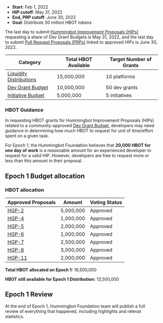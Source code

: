 - **Start**: Feb 1, 2022
- **HIP cutoff**: May 31, 2022
- **End, PRP cutoff**: June 30, 2022
- **Goal**: Distribute 30 million HBOT tokens

The last day to submit [Hummingbot Improvement Proposals (HIPs)](/governance/proposals/hip/) requesting a share of Dev Grant Budgets is May 31, 2022, and the last day to submit [Pull Request Proposals (PRPs)](/governance/proposals/prp/) linked to approved HIPs is June 30, 2022.

| Category                                                                      | Total HBOT Available      | Target Number of Grants |
| ------------------------------------------------------------------------------| ------------------------- | ----------------------- |
| [Liquidity Distributions](/governance/proposals/hgp/#liquidity-distributions-ld) | 15,000,000                | 10 platforms             |
| [Dev Grant Budget](/governance/proposals/hgp/#dev-grant-budget-dg)               | 10,000,000                | 50 dev grants           |
| [Initiative Budget](/governance/proposals/hgp/#initiative-budget-ib)     | 5,000,000                 | 5 initiatives           |

### HBOT Guidance

In requesting HBOT grants for Hummingbot Improvement Proposals (HIPs) related to a community-approved [Dev Grant Budget](/governance/proposals/hgp/#dev-grant-budget-dg), developers may need guidance in determining how much HBOT to request for unit of time/effort spent on a given task.

For Epoch 1, the Hummingbot Foundation believes that **20,000 HBOT for one day of work** is a reasonable amount for an experienced developer to request for a valid HIP. However, developers are free to request more or less than this amount in their proposal.

## Epoch 1 Budget allocation

### HBOT allocation
|Approved Proposals                                  |   Amount       |Voting Status      |
|----------------------------------------------------|----------------|-------------------|
|[HGP-2](https://snapshot.org/#/hbot.eth/proposal/0x3971d8250ba82cd631141949dbfc77f2df11e99547b265074cab3155c8c36ad0)| 5,000,000 | Approved |
|[HGP-4](https://snapshot.org/#/hbot.eth/proposal/0xd0c5b54badfd631d7433da0f76795a9dc0d82fc66596d547cda2f3537f903e3f)| 1,000,000 | Approved |
|[HGP-5](https://snapshot.org/#/hbot.eth/proposal/0xc2b0005a70183758d9bec46a0b532ddebb3e903738e4ba17302c5dd66ec874a0)| 2,000,000 | Approved |
|[HGP-6](https://snapshot.org/#/hbot.eth/proposal/0xdcec64d93ed0741360c63eb2fcd897a20e24ed0f15ef7f2d7a90564b70be58b3)| 1,000,000 | Approved |
|[HGP-7](https://snapshot.org/#/hbot.eth/proposal/0x4480a6868355b8f4ad3dfcfa5d3e8bb043175bb8b250549433e5ba3360af536f)| 2,500,000 | Approved |
|[HGP-8](https://snapshot.org/#/hbot.eth/proposal/0x1586f3f7b94a05d17f34627b7f51484e578a4764d02d96c6cd18c2832ba34713)| 3,000,000 | Approved |
|[HGP-11](https://snapshot.org/#/hbot.eth/proposal/0x649beb18fc251ba2be18b76612e5ce1a29a1be96b41bdd31ec3a045b79512821)| 2,000,000 | Approved |


**Total HBOT allocated on Epoch 1:** 16,500,000

**HBOT still available for Epoch 1 Distribution:** 13,500,000

## Epoch 1 Review

At the end of Epoch 1, Hummingbot Foundation team will publish a full review of everything that happened, including highlights and relevat statistics.